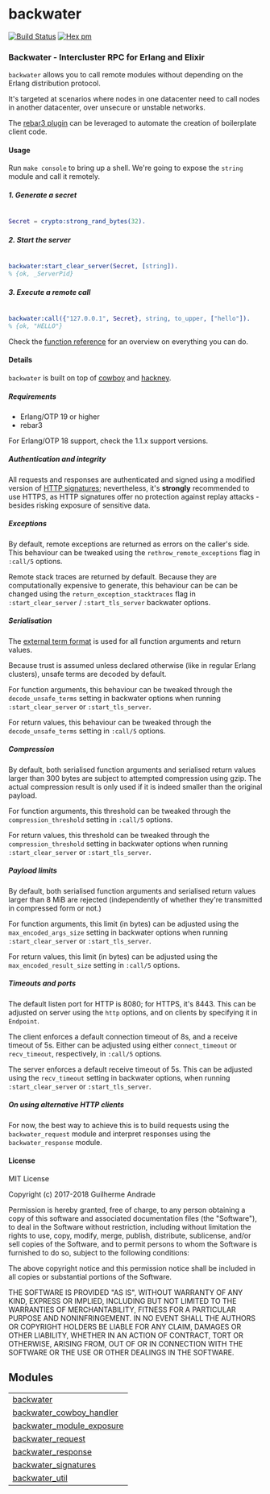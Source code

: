 

# backwater #

[![Build Status](https://travis-ci.org/g-andrade/backwater.png?branch=master)](https://travis-ci.org/g-andrade/backwater)
[![Hex pm](http://img.shields.io/hexpm/v/backwater.svg?style=flat)](https://hex.pm/packages/backwater)


### <a name="Backwater_-_Intercluster_RPC_for_Erlang_and_Elixir">Backwater - Intercluster RPC for Erlang and Elixir</a> ###

`backwater` allows you to call remote modules without depending on the Erlang distribution protocol.

It's targeted at scenarios where nodes in one datacenter need to call nodes
in another datacenter, over unsecure or unstable networks.

The [rebar3 plugin](https://github.com/g-andrade/rebar3_backwater) can be leveraged
to automate the creation of boilerplate client code.


#### <a name="Usage">Usage</a> ####

Run `make console` to bring up a shell.
We're going to expose the `string` module and call it remotely.

<h5><a name="1._Generate_a_secret">1. Generate a secret</a></h5>

```erlang

Secret = crypto:strong_rand_bytes(32).

```

<h5><a name="2._Start_the_server">2. Start the server</a></h5>

```erlang

backwater:start_clear_server(Secret, [string]).
% {ok, _ServerPid}

```

<h5><a name="3._Execute_a_remote_call">3. Execute a remote call</a></h5>

```erlang

backwater:call({"127.0.0.1", Secret}, string, to_upper, ["hello"]).
% {ok, "HELLO"}

```

Check the [function reference](https://github.com/g-andrade/backwater/blob/master/doc/README.md#modules) for an overview on everything you can do.


#### <a name="Details">Details</a> ####

`backwater` is built on top of [cowboy](https://github.com/ninenines/cowboy) and
[hackney](https://github.com/benoitc/hackney).

<h5><a name="Requirements">Requirements</a></h5>

* Erlang/OTP 19 or higher
* rebar3

For Erlang/OTP 18 support, check the 1.1.x support versions.

<h5><a name="Authentication_and_integrity">Authentication and integrity</a></h5>

All requests and responses are authenticated and signed using a modified
version of [HTTP signatures](https://tools.ietf.org/id/draft-cavage-http-signatures-07.txt);
nevertheless, it's __strongly__ recommended to use HTTPS, as HTTP signatures offer no protection
against replay attacks - besides risking exposure of sensitive data.

<h5><a name="Exceptions">Exceptions</a></h5>

By default, remote exceptions are returned as errors on the caller's side.
This behaviour can be tweaked using the `rethrow_remote_exceptions` flag in
`:call/5` options.

Remote stack traces are returned by default. Because they are computationally
expensive to generate, this behaviour can be can be changed using the
`return_exception_stacktraces` flag in `:start_clear_server` / `:start_tls_server`
backwater options.

<h5><a name="Serialisation">Serialisation</a></h5>

The [external term format](http://erlang.org/doc/apps/erts/erl_ext_dist)
is used for all function arguments and return values.

Because trust is assumed unless declared otherwise (like in regular Erlang clusters),
unsafe terms are decoded by default.

For function arguments, this behaviour can be tweaked through the `decode_unsafe_terms`
setting in backwater options when running `:start_clear_server` or `:start_tls_server`.

For return values, this behaviour can be tweaked through the `decode_unsafe_terms`
setting in `:call/5` options.

<h5><a name="Compression">Compression</a></h5>

By default, both serialised function arguments and serialised return values
larger than 300 bytes are subject to attempted compression using gzip.
The actual compression result is only used if it is indeed smaller than
the original payload.

For function arguments, this threshold can be tweaked through the `compression_threshold`
setting in `:call/5` options.

For return values, this threshold can be tweaked through the `compression_threshold`
setting in backwater options when running `:start_clear_server` or `:start_tls_server`.

<h5><a name="Payload_limits">Payload limits</a></h5>

By default, both serialised function arguments and serialised return values
larger than 8 MiB are rejected (independently of whether they're transmitted
in compressed form or not.)

For function arguments, this limit (in bytes) can be adjusted using the
`max_encoded_args_size` setting in backwater options when running
`:start_clear_server` or `:start_tls_server`.

For return values, this limit (in bytes) can be adjusted using
the `max_encoded_result_size` setting in `:call/5` options.

<h5><a name="Timeouts_and_ports">Timeouts and ports</a></h5>

The default listen port for HTTP is 8080; for HTTPS, it's 8443. This can be adjusted
on server using the `http` options, and on clients by specifying it in `Endpoint`.

The client enforces a default connection timeout of 8s, and a receive timeout of 5s.
Either can be adjusted using either `connect_timeout` or `recv_timeout`, respectively,
in `:call/5` options.

The server enforces a default receive timeout of 5s. This can be adjusted using the
`recv_timeout` setting in backwater options, when running `:start_clear_server` or
`:start_tls_server`.

<h5><a name="On_using_alternative_HTTP_clients">On using alternative HTTP clients</a></h5>

For now, the best way to achieve this is to build requests using the `backwater_request`
module and interpret responses using the `backwater_response` module.


#### <a name="License">License</a> ####

MIT License

Copyright (c) 2017-2018 Guilherme Andrade

Permission is hereby granted, free of charge, to any person obtaining a copy
of this software and associated documentation files (the "Software"), to deal
in the Software without restriction, including without limitation the rights
to use, copy, modify, merge, publish, distribute, sublicense, and/or sell
copies of the Software, and to permit persons to whom the Software is
furnished to do so, subject to the following conditions:

The above copyright notice and this permission notice shall be included in all
copies or substantial portions of the Software.

THE SOFTWARE IS PROVIDED "AS IS", WITHOUT WARRANTY OF ANY KIND, EXPRESS OR
IMPLIED, INCLUDING BUT NOT LIMITED TO THE WARRANTIES OF MERCHANTABILITY,
FITNESS FOR A PARTICULAR PURPOSE AND NONINFRINGEMENT. IN NO EVENT SHALL THE
AUTHORS OR COPYRIGHT HOLDERS BE LIABLE FOR ANY CLAIM, DAMAGES OR OTHER
LIABILITY, WHETHER IN AN ACTION OF CONTRACT, TORT OR OTHERWISE, ARISING FROM,
OUT OF OR IN CONNECTION WITH THE SOFTWARE OR THE USE OR OTHER DEALINGS IN THE
SOFTWARE.


## Modules ##


<table width="100%" border="0" summary="list of modules">
<tr><td><a href="https://github.com/g-andrade/backwater/blob/master/doc/backwater.md" class="module">backwater</a></td></tr>
<tr><td><a href="https://github.com/g-andrade/backwater/blob/master/doc/backwater_cowboy_handler.md" class="module">backwater_cowboy_handler</a></td></tr>
<tr><td><a href="https://github.com/g-andrade/backwater/blob/master/doc/backwater_module_exposure.md" class="module">backwater_module_exposure</a></td></tr>
<tr><td><a href="https://github.com/g-andrade/backwater/blob/master/doc/backwater_request.md" class="module">backwater_request</a></td></tr>
<tr><td><a href="https://github.com/g-andrade/backwater/blob/master/doc/backwater_response.md" class="module">backwater_response</a></td></tr>
<tr><td><a href="https://github.com/g-andrade/backwater/blob/master/doc/backwater_signatures.md" class="module">backwater_signatures</a></td></tr>
<tr><td><a href="https://github.com/g-andrade/backwater/blob/master/doc/backwater_util.md" class="module">backwater_util</a></td></tr></table>

